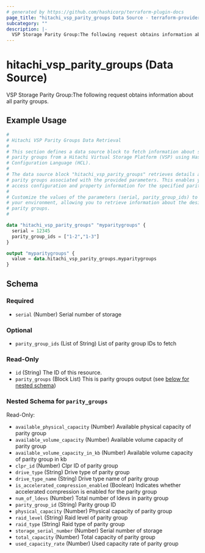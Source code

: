 ```yaml
---
# generated by https://github.com/hashicorp/terraform-plugin-docs
page_title: "hitachi_vsp_parity_groups Data Source - terraform-provider-hitachi"
subcategory: ""
description: |-
  VSP Storage Parity Group:The following request obtains information about all parity groups.
---
```


# hitachi_vsp_parity_groups (Data Source)

VSP Storage Parity Group:The following request obtains information about all parity groups.

## Example Usage

```terraform
#
# Hitachi VSP Parity Groups Data Retrieval
#
# This section defines a data source block to fetch information about specific
# parity groups from a Hitachi Virtual Storage Platform (VSP) using HashiCorp
# Configuration Language (HCL).
#
# The data source block "hitachi_vsp_parity_groups" retrieves details about
# parity groups associated with the provided parameters. This enables you to
# access configuration and property information for the specified parity groups.
#
# Customize the values of the parameters (serial, parity_group_ids) to match
# your environment, allowing you to retrieve information about the desired
# parity groups.
#

data "hitachi_vsp_parity_groups" "myparitygroups" {
  serial = 12345
  parity_group_ids = ["1-2","1-3"]
}

output "myparitygroups" {
  value = data.hitachi_vsp_parity_groups.myparitygroups
}
```

<!-- schema generated by tfplugindocs -->
## Schema

### Required

- `serial` (Number) Serial number of storage

### Optional

- `parity_group_ids` (List of String) List of parity group IDs to fetch

### Read-Only

- `id` (String) The ID of this resource.
- `parity_groups` (Block List) This is parity groups output (see [below for nested schema](#nestedblock--parity_groups))

<a id="nestedblock--parity_groups"></a>
### Nested Schema for `parity_groups`

Read-Only:

- `available_physical_capacity` (Number) Available physical capacity of parity group
- `available_volume_capacity` (Number) Available volume capacity of parity group
- `available_volume_capacity_in_kb` (Number) Available volume capacity of parity group in kb
- `clpr_id` (Number) Clpr ID of parity group
- `drive_type` (String) Drive type of parity group
- `drive_type_name` (String) Drive type name of parity group
- `is_accelerated_compression_enabled` (Boolean) Indicates whether accelerated compression is enabled for the parity group
- `num_of_ldevs` (Number) Total number of ldevs in parity group
- `parity_group_id` (String) Parity group ID
- `physical_capacity` (Number) Physical capacity of parity group
- `raid_level` (String) Raid level of parity group
- `raid_type` (String) Raid type of parity group
- `storage_serial_number` (Number) Serial number of storage
- `total_capacity` (Number) Total capacity of parity group
- `used_capacity_rate` (Number) Used capacity rate of parity group

